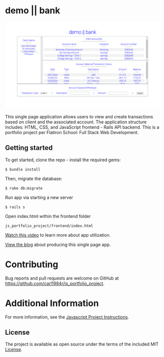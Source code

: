 # demo || bank

![](/public/example0.png)

This single page application allows users to view and create transactions based on client and the associated account.  The application structure includes: HTML, CSS, and JavaScript frontend - Rails API backend.  This is a portfolio project per Flatiron School: Full Stack Web Development.

## Getting started

To get started, clone the repo - install the required gems:

```
$ bundle install

```

Then, migrate the database:

```
$ rake db:migrate

```

Run app via starting a new server

```
$ rails s

```

Open index.html within the frontend folder

```
js_portfolio_project/frontend/index.html

```

[Watch this video](#) to learn more about app utilization.

[View the blog](https://carl1984r.github.io/js_portfolio_project_-_03_03_2020) about producing this single page app.

# Contributing
Bug reports and pull requests are welcome on GitHub at https://github.com/carl1984r/js_portfolio_project.

# Additional Information

For more information, see the
[Javascript Project Instructions](https://github.com/learn-co-curriculum/js-spa-project-instructions).

## License

The project is available as open source under the terms of the included MIT
[License](https://github.com/carl1984r/js_portfolio_project/blob/master/LICENSE).
